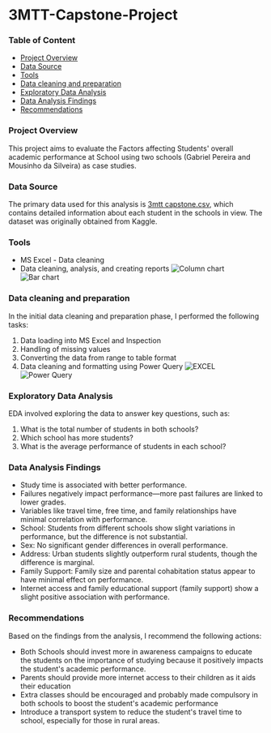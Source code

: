 # 3MTT-Capstone-Project
### Table of Content
- [Project Overview](#project-overview)
- [Data Source](#data-source)
- [Tools](#tools)
- [Data cleaning and preparation](#data-cleaning-and-preparation)
- [Exploratory Data Analysis](#exploratory-data-analysis)
- [Data Analysis Findings](#data-analysis-findings)
- [Recommendations](#recommendations)
### Project Overview
This project aims to evaluate the Factors affecting Students' overall academic performance at School using two schools (Gabriel Pereira and Mousinho da Silveira) as case studies.
### Data Source
The primary data used for this analysis is [3mtt capstone.csv](https://www.kaggle.com/datasets/devansodariya/student-performance-data), which contains detailed information about each student in the schools in view. The dataset was originally obtained from Kaggle.
### Tools
- MS Excel - Data cleaning
- Data cleaning, analysis, and creating reports
![Column chart](https://github.com/user-attachments/assets/97ec5378-7bbd-4b6f-a1b9-622d85ee7f9f)
![Bar chart](https://github.com/user-attachments/assets/cf947f56-8b19-45e0-8280-df4527ea5226)
### Data cleaning and preparation
In the initial data cleaning and preparation phase, I performed the following tasks:
1. Data loading into MS Excel and Inspection
2. Handling of missing values
3. Converting the data from range to table format
4. Data cleaning and formatting using Power Query
![EXCEL](https://github.com/user-attachments/assets/6834fb43-60c1-4a89-b316-8d38810a6ae1)
![Power Query](https://github.com/user-attachments/assets/f3dce726-76a2-4bee-a56f-6ecb08eb94cf)
### Exploratory Data Analysis 
EDA involved exploring the data to answer key questions, such as:
1. What is the total number of students in both schools?
2. Which school has more students?
3. What is the average performance of students in each school?
### Data Analysis Findings
- Study time is associated with better performance.
- Failures negatively impact performance—more past failures are linked to lower grades.
- Variables like travel time, free time, and family relationships have minimal correlation with performance.
- School: Students from different schools show slight variations in performance, but the difference is not substantial.
- Sex: No significant gender differences in overall performance.
- Address: Urban students slightly outperform rural students, though the difference is marginal.
- Family Support: Family size and parental cohabitation status appear to have minimal effect on performance.
- Internet access and family educational support (family support) show a slight positive association with performance.
### Recommendations
Based on the findings from the analysis, I recommend the following actions:
- Both Schools should invest more in awareness campaigns to educate the students on the importance of studying because it positively impacts the student's academic performance.
- Parents should provide more internet access to their children as it aids their education
- Extra classes should be encouraged and probably made compulsory in both schools to boost the student's academic performance
- Introduce a transport system to reduce the student's travel time to school, especially for those in rural areas.
